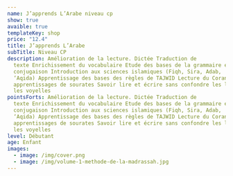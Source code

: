 ```yaml
---
name: J’apprends L’Arabe niveau cp
show: true
avaible: true
templateKey: shop
price: "12.4"
title: J’apprends L’Arabe
subTitle: Niveau CP
description: Amélioration de la lecture. Dictée Traduction de
  texte Enrichissement du vocabulaire Etude des bases de la grammaire et de la
  conjugaison Introduction aux sciences islamiques (Fiqh, Sira, Adab,
  ‘Aqida) Apprentissage des bases des règles de TAJWID Lecture du Coran et
  apprentissages de sourates Savoir lire et écrire sans confondre les lettres et
  les voyelles
pointsForts: Amélioration de la lecture. Dictée Traduction de
  texte Enrichissement du vocabulaire Etude des bases de la grammaire et de la
  conjugaison Introduction aux sciences islamiques (Fiqh, Sira, Adab,
  ‘Aqida) Apprentissage des bases des règles de TAJWID Lecture du Coran et
  apprentissages de sourates Savoir lire et écrire sans confondre les lettres et
  les voyelles
level: Débutant
age: Enfant
images:
  - image: /img/cover.png
  - image: /img/volume-1-methode-de-la-madrassah.jpg
---
```

